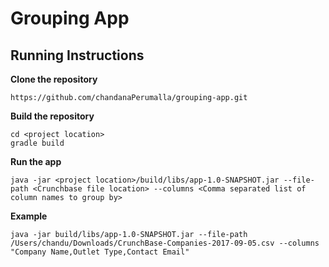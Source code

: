 # Grouping App

## Running Instructions
**Clone the repository**
```
https://github.com/chandanaPerumalla/grouping-app.git
```

**Build the repository**
```
cd <project location>
gradle build
```

**Run the app**
```
java -jar <project location>/build/libs/app-1.0-SNAPSHOT.jar --file-path <Crunchbase file location> --columns <Comma separated list of column names to group by>
```

**Example**
```
java -jar build/libs/app-1.0-SNAPSHOT.jar --file-path /Users/chandu/Downloads/CrunchBase-Companies-2017-09-05.csv --columns "Company Name,Outlet Type,Contact Email"
```